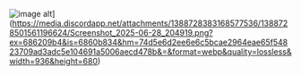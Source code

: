 ![image alt](![image]([https://github.com/user-attachments/assets/e1b293db-9bc1-4f24-8ec9-8f7f0b9a5f67))](https://media.discordapp.net/attachments/1388728383168577536/1388728501561196624/Screenshot_2025-06-28_204919.png?ex=686209b4&is=6860b834&hm=74d5e6d2ee6e6c5bcae2964eae65f54823709ad3adc5e104691a5006aecd478b&=&format=webp&quality=lossless&width=936&height=680)
